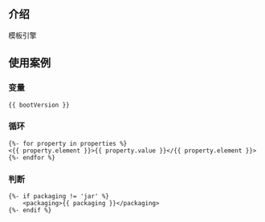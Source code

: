 ## 介绍

模板引擎



## 使用案例

### 变量

```jinja2
{{ bootVersion }}
```



### 循环

```jinja2
{%- for property in properties %}
<{{ property.element }}>{{ property.value }}</{{ property.element }}>
{%- endfor %}
```



### 判断

```jinja2
{%- if packaging != 'jar' %}
    <packaging>{{ packaging }}</packaging>
{%- endif %}
```



